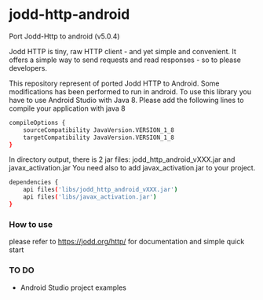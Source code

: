 # jodd-http-android

Port Jodd-Http to android (v5.0.4)



Jodd HTTP is tiny, raw HTTP client - and yet simple and convenient. It offers a simple way to send requests and read responses - so to please developers.

This repository represent of ported Jodd HTTP to Android. Some modifications has been performed to run in android.
To use this library you have to use Android Studio with Java 8. Please add the following lines to compile 
your application with java 8

```sh
compileOptions {
    sourceCompatibility JavaVersion.VERSION_1_8
    targetCompatibility JavaVersion.VERSION_1_8
}
```


In directory output, there is 2 jar files: jodd_http_android_vXXX.jar and javax_activation.jar
You need also to add javax_activation.jar to your project.

```sh
dependencies {
    api files('libs/jodd_http_android_vXXX.jar')
    api files('libs/javax_activation.jar')
}
```


### How to use
please refer to https://jodd.org/http/ for documentation and simple quick start


### TO DO

 - Android Studio project examples

